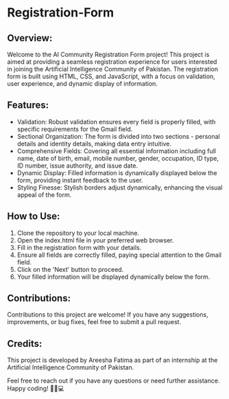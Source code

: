 # Registration-Form

## Overview:
Welcome to the AI Community Registration Form project! This project is aimed at providing a seamless registration experience for users interested in joining the Artificial Intelligence Community of Pakistan. The registration form is built using HTML, CSS, and JavaScript, with a focus on validation, user experience, and dynamic display of information.

## Features:
- Validation: Robust validation ensures every field is properly filled, with specific requirements for the Gmail field.
- Sectional Organization: The form is divided into two sections - personal details and identity details, making data entry intuitive.
- Comprehensive Fields: Covering all essential information including full name, date of birth, email, mobile number, gender, occupation, ID type, ID number, issue authority, and issue date.
- Dynamic Display: Filled information is dynamically displayed below the form, providing instant feedback to the user.
- Styling Finesse: Stylish borders adjust dynamically, enhancing the visual appeal of the form.

## How to Use:
1. Clone the repository to your local machine.
2. Open the index.html file in your preferred web browser.
3. Fill in the registration form with your details.
4. Ensure all fields are correctly filled, paying special attention to the Gmail field.
5. Click on the 'Next' button to proceed.
6. Your filled information will be displayed dynamically below the form.

## Contributions:
Contributions to this project are welcome! If you have any suggestions, improvements, or bug fixes, feel free to submit a pull request.

## Credits:
This project is developed by Areesha Fatima as part of an internship at the Artificial Intelligence Community of Pakistan.


Feel free to reach out if you have any questions or need further assistance. Happy coding! 🚀🌐💻
